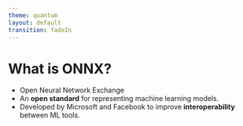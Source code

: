 ```yaml
---
theme: quantum
layout: default
transition: fadeIn
---
```


# What is ONNX?
- Open Neural Network Exchange
- An **open standard** for representing machine learning models.
- Developed by Microsoft and Facebook to improve **interoperability** between ML tools.
